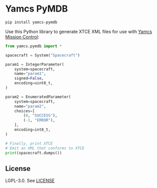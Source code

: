# Yamcs PyMDB

```
pip install yamcs-pymdb
```

Use this Python library to generate XTCE XML files for use with [Yamcs Mission Control](https://yamcs.org):

```python
from yamcs.pymdb import *

spacecraft = System("Spacecraft")

param1 = IntegerParameter(
    system=spacecraft,
    name="param1",
    signed=False,
    encoding=uint8_t,
)

param2 = EnumeratedParameter(
    system=spacecraft,
    name="param2",
    choices=[
        (0, "SUCCESS"),
        (-1, "ERROR"),
    ],
    encoding=int8_t,
)

# Finally, print XTCE
# Emit an XML that conforms to XTCE
print(spacecraft.dumps())
```

## License

LGPL-3.0. See [LICENSE](https://github.com/yamcs/pymdb/blob/master/LICENSE)
